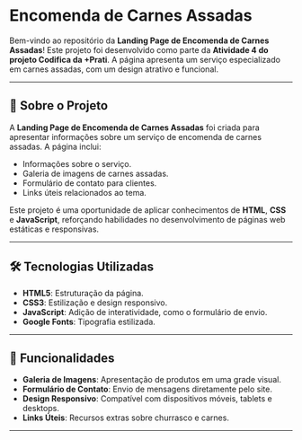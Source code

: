 # Encomenda de Carnes Assadas

Bem-vindo ao repositório da **Landing Page de Encomenda de Carnes Assadas**! Este projeto foi desenvolvido como parte da **Atividade 4 do projeto Codifica da +Prati**. A página apresenta um serviço especializado em carnes assadas, com um design atrativo e funcional.

---

## 📄 Sobre o Projeto

A **Landing Page de Encomenda de Carnes Assadas** foi criada para apresentar informações sobre um serviço de encomenda de carnes assadas. A página inclui:

- Informações sobre o serviço.
- Galeria de imagens de carnes assadas.
- Formulário de contato para clientes.
- Links úteis relacionados ao tema.

Este projeto é uma oportunidade de aplicar conhecimentos de **HTML**, **CSS** e **JavaScript**, reforçando habilidades no desenvolvimento de páginas web estáticas e responsivas.

---

## 🛠️ Tecnologias Utilizadas

- **HTML5**: Estruturação da página.
- **CSS3**: Estilização e design responsivo.
- **JavaScript**: Adição de interatividade, como o formulário de envio.
- **Google Fonts**: Tipografia estilizada.

---

## 🎯 Funcionalidades

- **Galeria de Imagens**: Apresentação de produtos em uma grade visual.
- **Formulário de Contato**: Envio de mensagens diretamente pelo site.
- **Design Responsivo**: Compatível com dispositivos móveis, tablets e desktops.
- **Links Úteis**: Recursos extras sobre churrasco e carnes.

---
